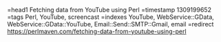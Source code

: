 =head1 Fetching data from YouTube using Perl
=timestamp 1309199652
=tags Perl, YouTube, screencast
=indexes YouTube, WebService::GData, WebService::GData::YouTube, Email::Send::SMTP::Gmail, email
=redirect https://perlmaven.com/fetching-data-from-youtube-using-perl
